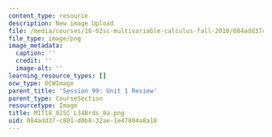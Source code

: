 ```yaml
---
content_type: resource
description: New image Upload
file: /media/courses/18-02sc-multivariable-calculus-fall-2010/084add37c801d0b832ae1e47804a8a18_MIT18_02SC_L34Brds_8a.png
file_type: image/png
image_metadata:
  caption: ''
  credit: ''
  image-alt: ''
learning_resource_types: []
ocw_type: OCWImage
parent_title: 'Session 99: Unit 1 Review'
parent_type: CourseSection
resourcetype: Image
title: MIT18_02SC_L34Brds_8a.png
uid: 084add37-c801-d0b8-32ae-1e47804a8a18
---
```

